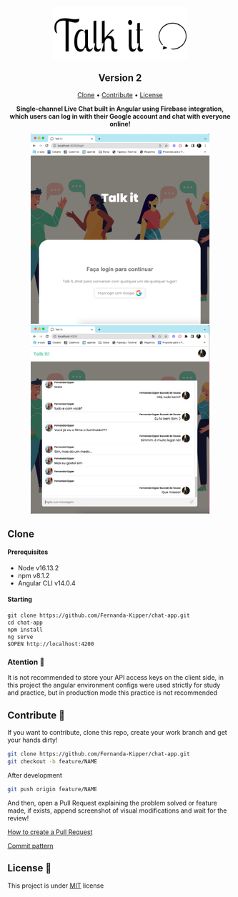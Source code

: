 <h1 align="center"><img align="center" src="./src/assets/img/logo.svg" width="300"></h1>
<h2 align="center">Version 2</h2>

<p align="center">
 <a href="#clone">Clone</a> • 
  <a href="#contribute">Contribute</a> •
 <a href="#license">License</a>
</p>

<p align="center">
<b>Single-channel Live Chat built in Angular using Firebase integration, which users can log in with their Google account and chat with everyone online!</b>
</p>
<p align="center">
  <img src="./src/assets/github/login.png" width="400px">
  <img src="./src/assets/github/chat.png" width="400px">
</p>

<h2 id="clone">Clone</h2>

<h4> Prerequisites</h4>

- Node v16.13.2
- npm v8.1.2
- Angular CLI v14.0.4

<h4>Starting</h4>

```
git clone https://github.com/Fernanda-Kipper/chat-app.git
cd chat-app
npm install
ng serve
$OPEN http://localhost:4200
```

### Atention 🛑

It is not recommended to store your API access keys on the client side, in this project the angular environment configs were used strictly for study and practice, but in production mode this practice is not recommended

<h2 id="contribute">Contribute 🚀</h2>

If you want to contribute, clone this repo, create your work branch and get your hands dirty!

```bash
git clone https://github.com/Fernanda-Kipper/chat-app.git
git checkout -b feature/NAME
```

After development

```bash
git push origin feature/NAME
```

 And then, open a Pull Request explaining the problem solved or feature made, if exists, append screenshot of visual modifications and wait for the review!

[How to create a Pull Request](https://www.atlassian.com/br/git/tutorials/making-a-pull-request)

[Commit pattern](https://gist.github.com/joshbuchea/6f47e86d2510bce28f8e7f42ae84c716)


<h2 id="license">License 📃 </h2>

This project is under [MIT](LICENSE) license

